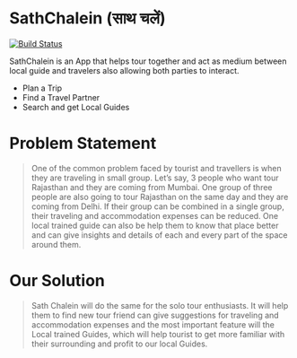 # SathChalein (साथ चलें)

[![Build Status](https://travis-ci.org/joemccann/dillinger.svg?branch=master)](https://travis-ci.org/joemccann/dillinger)

SathChalein is an App that helps tour together and act as medium between local guide and travelers also allowing both parties to interact.

  - Plan a Trip
  - Find a Travel Partner
  - Search and get Local Guides

# Problem Statement

> One of the common problem faced by tourist and travellers is when
they are traveling in small group. Let’s say, 3 people who want tour
Rajasthan and they are coming from Mumbai. One group of three people
are also going to tour Rajasthan on the same day and they are coming
from Delhi. If their group can be combined in a single group, their traveling
and accommodation expenses can be reduced. One local trained guide
can also be help them to know that place better and can give insights and
>details of each and every part of the space around them.

# Our Solution

>Sath Chalein will do the same for the solo tour enthusiasts. It will help
them to find new tour friend can give suggestions for traveling and
accommodation expenses and the most important feature will the Local
trained Guides, which will help tourist to get more familiar with their
>surrounding and profit to our local Guides.